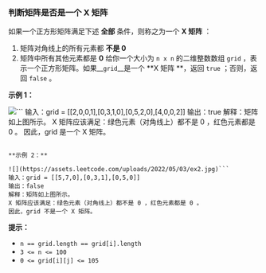 ### 判断矩阵是否是一个 X 矩阵 ###
如果一个正方形矩阵满足下述 **全部** 条件，则称之为一个 **X 矩阵** ：

1. 矩阵对角线上的所有元素都 **不是 0**
2. 矩阵中所有其他元素都是 **0**
给你一个大小为 `n x n` 的二维整数数组 `grid` ，表示一个正方形矩阵。如果__`grid`__是一个 **X 矩阵 **，返回 `true` ；否则，返回 `false` 。



**示例 1：**

![](https://assets.leetcode.com/uploads/2022/05/03/ex1.jpg)```
输入：grid = [[2,0,0,1],[0,3,1,0],[0,5,2,0],[4,0,0,2]]
输出：true
解释：矩阵如上图所示。
X 矩阵应该满足：绿色元素（对角线上）都不是 0 ，红色元素都是 0 。
因此，grid 是一个 X 矩阵。
```

**示例 2：**

![](https://assets.leetcode.com/uploads/2022/05/03/ex2.jpg)```
输入：grid = [[5,7,0],[0,3,1],[0,5,0]]
输出：false
解释：矩阵如上图所示。
X 矩阵应该满足：绿色元素（对角线上）都不是 0 ，红色元素都是 0 。
因此，grid 不是一个 X 矩阵。
```



**提示：**

* `n == grid.length == grid[i].length`
* `3 <= n <= 100`
* `0 <= grid[i][j] <= 105`

